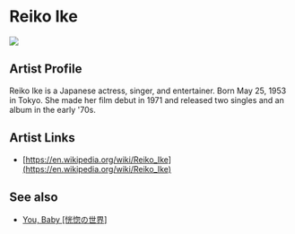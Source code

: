 # Reiko Ike

![](../../asssets/artists/Reiko_Ike.png)

## Artist Profile

Reiko Ike is a Japanese actress, singer, and entertainer. Born May 25, 1953 in Tokyo. She made her film debut in 1971 and released two singles and an album in the early '70s.

## Artist Links

- [https://en.wikipedia.org/wiki/Reiko_Ike](https://en.wikipedia.org/wiki/Reiko_Ike)


## See also

- [You, Baby [恍惚の世界]](Reiko_Ike-You__Baby_[恍惚の世界].md)
